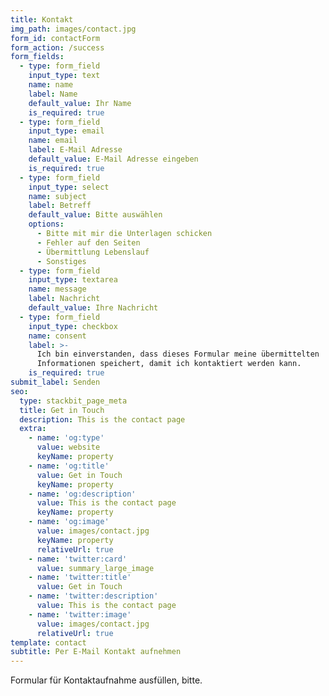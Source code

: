 ```yaml
---
title: Kontakt
img_path: images/contact.jpg
form_id: contactForm
form_action: /success
form_fields:
  - type: form_field
    input_type: text
    name: name
    label: Name
    default_value: Ihr Name
    is_required: true
  - type: form_field
    input_type: email
    name: email
    label: E-Mail Adresse
    default_value: E-Mail Adresse eingeben
    is_required: true
  - type: form_field
    input_type: select
    name: subject
    label: Betreff
    default_value: Bitte auswählen
    options:
      - Bitte mit mir die Unterlagen schicken
      - Fehler auf den Seiten
      - Übermittlung Lebenslauf
      - Sonstiges
  - type: form_field
    input_type: textarea
    name: message
    label: Nachricht
    default_value: Ihre Nachricht
  - type: form_field
    input_type: checkbox
    name: consent
    label: >-
      Ich bin einverstanden, dass dieses Formular meine übermittelten
      Informationen speichert, damit ich kontaktiert werden kann.
    is_required: true
submit_label: Senden
seo:
  type: stackbit_page_meta
  title: Get in Touch
  description: This is the contact page
  extra:
    - name: 'og:type'
      value: website
      keyName: property
    - name: 'og:title'
      value: Get in Touch
      keyName: property
    - name: 'og:description'
      value: This is the contact page
      keyName: property
    - name: 'og:image'
      value: images/contact.jpg
      keyName: property
      relativeUrl: true
    - name: 'twitter:card'
      value: summary_large_image
    - name: 'twitter:title'
      value: Get in Touch
    - name: 'twitter:description'
      value: This is the contact page
    - name: 'twitter:image'
      value: images/contact.jpg
      relativeUrl: true
template: contact
subtitle: Per E-Mail Kontakt aufnehmen
---
```

Formular für Kontaktaufnahme ausfüllen, bitte. 
